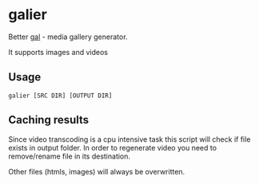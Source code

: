 # galier

Better [gal](https://github.com/19pdh/gal) - media gallery generator.

It supports images and videos

## Usage

```
galier [SRC DIR] [OUTPUT DIR]
```

## Caching results

Since video transcoding is a cpu intensive task this script will check if file
exists in output folder. In order to regenerate video you need to remove/rename
file in its destination.

Other files (htmls, images) will always be overwritten.
